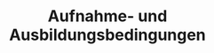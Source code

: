 ---
title: Aufnahme- und Ausbildungsbedingungen
file: uploads/rhausbild.pdf
weight: 10
download-only: true
internals: KATZUG Rettungshundestaffel - Ordner
---